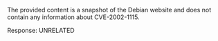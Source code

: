 The provided content is a snapshot of the Debian website and does not contain any information about CVE-2002-1115.

Response: UNRELATED
